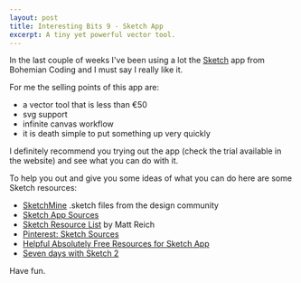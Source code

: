 ```yaml
---
layout: post
title: Interesting Bits 9 - Sketch App
excerpt: A tiny yet powerful vector tool.
---
```


In the last couple of weeks I've been using a lot the [Sketch](http://www.bohemiancoding.com/sketch/) app from Bohemian Coding and I must say I really like it.

For me the selling points of this app are:

- a vector tool that is less than €50
- svg support
- infinite canvas workflow
- it is death simple to put something up very quickly

I definitely recommend you trying out the app (check the trial available in the website) and see what you can do with it.

To help you out and give you some ideas of what you can do here are some Sketch resources:

- [SketchMine](http://sketchmine.co/) .sketch files from the design community
- [Sketch App Sources](http://www.sketchappsources.com/)
- [Sketch Resource List](http://mattreich.net/journal/sketch-resource-list) by Matt Reich
- [Pinterest: Sketch Sources](http://pinterest.com/sketchsources/resources/)
- [Helpful Absolutely Free Resources for Sketch App](http://www.land-of-web.com/resources/helpful-absolutely-free-resources-for-sketch-app.html)
- [Seven days with Sketch 2](http://theindustry.cc/2012/05/08/7-days-with-sketch-2/)

Have fun.